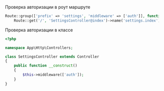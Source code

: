 Проверка авторизации в роут маршруте

```php
Route::group(['prefix' => 'settings', 'middleware' => ['auth']], function () {
    Route::get('/', 'SettingsController@index')->name('settings.index');
```

Проверка авторизации в классе
```php
<?php

namespace App\Http\Controllers;

class SettingsController extends Controller
{
    public function __construct()
    {
        $this->middleware(['auth']);
    }
}
```
